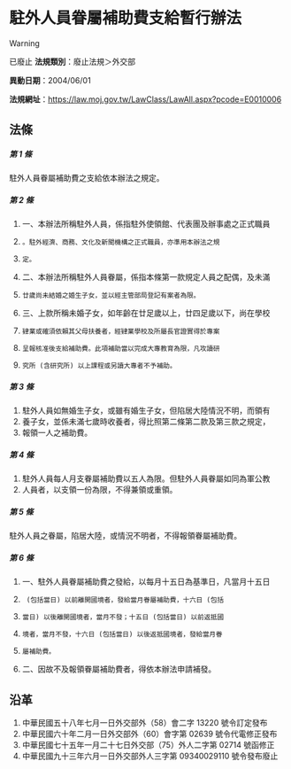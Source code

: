 # 駐外人員眷屬補助費支給暫行辦法


> [!WARNING]
> 已廢止
**法規類別**：廢止法規＞外交部

**異動日期**：2004/06/01  

**法規網址**：https://law.moj.gov.tw/LawClass/LawAll.aspx?pcode=E0010006



## 法條
##### 第 1 條
駐外人員眷屬補助費之支給依本辦法之規定。

##### 第 2 條
1. 一、本辦法所稱駐外人員，係指駐外使領館、代表團及辦事處之正式職員
1.     。駐外經濟、商務、文化及新聞機構之正式職員，亦準用本辦法之規
1.     定。
1. 二、本辦法所稱駐外人員眷屬，係指本條第一款規定人員之配偶，及未滿
1.     廿歲尚未結婚之婚生子女，並以經主管部局登記有案者為限。
1. 三、上款所稱未婚子女，如年齡在廿足歲以上，廿四足歲以下，尚在學校
1.     肄業或確須依賴其父母扶養者，經肄業學校及所屬長官證實得於專案
1.     呈報核准後支給補助費。此項補助當以完成大專教育為限，凡攻讀研
1.     究所 (含研究所) 以上課程或另讀大專者不予補助。

##### 第 3 條
1. 駐外人員如無婚生子女，或雖有婚生子女，但陷居大陸情況不明，而領有
1. 養子女，並係未滿七歲時收養者，得比照第二條第二款及第三款之規定，
1. 報領一人之補助費。

##### 第 4 條
1. 駐外人員每人月支眷屬補助費以五人為限。但駐外人員眷屬如同為軍公教
1. 人員者，以支領一份為限，不得兼領或重領。

##### 第 5 條
駐外人員之眷屬，陷居大陸，或情況不明者，不得報領眷屬補助費。

##### 第 6 條
1. 一、駐外人員眷屬補助費之發給，以每月十五日為基準日，凡當月十五日
1.      (包括當日) 以前離開國境者，發給當月眷屬補助費，十六日 (包括
1.     當日) 以後離開國境者，當月不發；十五日 (包括當日) 以前返抵國
1.     境者，當月不發，十六日 (包括當日) 以後返抵國境者，發給當月眷
1.     屬補助費。
1. 二、因故不及報領眷屬補助費者，得依本辦法申請補發。

## 沿革
1. 中華民國五十八年七月一日外交部外（58）會二字 13220  號令訂定發布
1. 中華民國六十年二月一日外交部外（60）會字第 02639  號令代電修正發布
1. 中華民國七十五年一月二十七日外交部（75）外人二字第 02714  號函修正
1. 中華民國九十三年六月一日外交部外人三字第 09340029110  號令發布廢止
